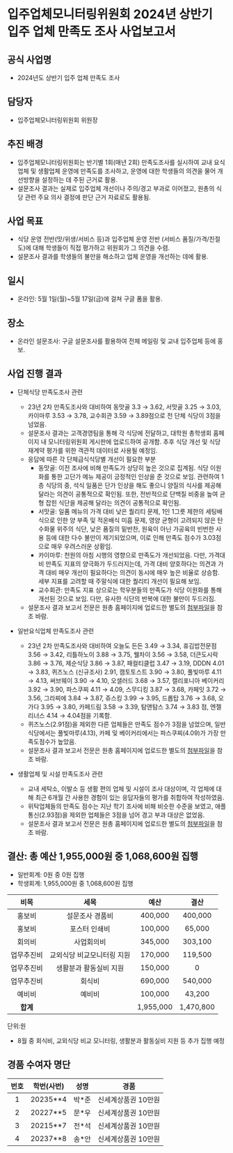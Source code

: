 입주업체모니터링위원회 2024년 상반기 입주 업체 만족도 조사 사업보고서
===

## 공식 사업명
- 2024년도 상반기 입주 업체 만족도 조사 

## 담당자
- 입주업체모니터링위원회 위원장

## 추진 배경
- 입주업체모니터링위원회는 반기별 1회(매년 2회) 만족도조사를 실시하여 교내 요식업체 및 생활업체 운영에 만족도를 조사하고, 운영에 대한 학생들의 의견을 물어 개선방향을 설정하는 데 주된 근거로 활용.
- 설문조사 결과는 실제로 입주업체 개선이나 주의/경고 부과로 이어졌고, 원총의 식당 관련 주요 의사 결정에 판단 근거 자료로도 활용됨.

## 사업 목표
- 식당 운영 전반(맛/위생/서비스 등)과 입주업체 운영 전반 (서비스 품질/가격/친절도)에 대해 학생들이 직접 평가하고 위원회가 그 의견을 수렴.
- 설문조사 결과를 학생들의 불만을 해소하고 업체 운영을 개선하는 데에 활용.

## 일시
- 온라인: 5월 1일(월)~5월 17일(금)에 걸쳐 구글 폼을 활용.

## 장소
- 온라인 설문조사: 구글 설문조사를 활용하여 전체 메일링 및 교내 입주업체 등에 홍보.

## 사업 진행 결과
- 단체식당 만족도조사 관련
  - 23년 2차 만족도조사와 대비하여 동맛골 3.3 → 3.62, 서맛골 3.25 → 3.03, 카이마루 3.53 → 3.78, 교수회관 3.59 → 3.89점으로 전 단체 식당이 3점을 넘었음.
  - 설문조사 결과는 고객경영팀을 통해 각 식당에 전달하고, 대학원 총학생회 홈페이지 내 모니터링위원회 게시판에 업로드하여 공개함. 추후 식당 개선 및 식당 재계약 평가를 위한 객관적 데이터로 사용될 예정임.
  - 응답에 따른 각 단체급식식당별 개선이 필요한 부분
    - 동맛골: 이전 조사에 비해 만족도가 상당히 높은 것으로 집계됨. 식당 이원화를 통한 고단가 메뉴 제공이 긍정적인 인상을 준 것으로 보임. 관련하여 1층 식당의 중, 석식 일품은 단가 인상을 해도 좋으니 양질의 식사를 제공해 달라는 의견이 공통적으로 확인됨. 또한, 전반적으로 단백질 비중을 높여 균형 잡힌 식단을 제공해 달라는 의견이 공통적으로 확인됨.
    - 서맛골: 일품 메뉴의 가격 대비 낮은 퀄리티 문제, 1인 1그릇 제한의 세팅배식으로 인한 양 부족 및 적온배식 미흡 문제, 영양 균형이 고려되지 않은 탄수화물 위주의 식단, 낮은 품질의 밑반찬, 원육이 아닌 가공육의 빈번한 사용 등에 대한 다수 불만이 제기되었으며, 이로 인해 만족도 점수가 3.03점으로 매우 우려스러운 상황임.
    - 카이마루: 천원의 아침 시행의 영향으로 만족도가 개선되었음. 다만, 가격대비 만족도 지표의 양극화가 두드러지는데, 가격 대비 양호하다는 의견과 가격 대비 매우 개선이 필요하다는 의견이 동시에 매우 높은 비율로 상승함. 세부 지표를 고려할 때 주말식에 대한 퀄리티 개선이 필요해 보임.
    - 교수회관: 만족도 지표 상으로는 학우분들의 만족도가 식당 이원화를 통해 개선된 것으로 보임. 다만, 유사한 식단의 반복에 대한 불만이 두드러짐.
  - 설문조사 결과 보고서 전문은 원총 홈페이지에 업로드한 별도의 [첨부파일](https://gsa.kaist.ac.kr/rms_notice/246340)을 참조 바람.

- 일반요식업체 만족도조사 관련
  - 23년 2차 만족도조사와 대비하여 오늘도 든든 3.49 → 3.34, 휴김밥전문점 3.56 → 3.42, 리틀하노이 3.88 → 3.75, 웰차이 3.56 → 3.58, 더큰도시락 3.86 → 3.76, 제순식당 3.86 → 3.87, 패컬티클럽 3.47 → 3.19, DDDN 4.01 → 3.83, 퀴즈노스 (신규조사) 2.91, 캠토토스트 3.90 → 3.80, 풀빛마루 4.11 → 4.13, 써브웨이 3.90 → 4.10, 오샐러드 3.68 → 3.57, 캘리포니아 베이커리 3.92 → 3.90, 파스쿠찌 4.11 → 4.09, 스무디킹 3.87 → 3.68, 카페잇 3.72 → 3.56, 그라찌에 3.84 → 3.87, 쥬스킹 3.99 → 3.95, 드롭탑 3.76 → 3.68, 오가다 3.95 → 3.80, 카페드림 3.58 → 3.39, 탐앤탐스 3.74 → 3.83 점, 엔젤리너스 4.14 → 4.04점을 기록함.
  - 퀴즈노스(2.91점)을 제외한 다른 업체들은 만족도 점수가 3점을 넘었으며, 일반식당에서는 풀빛마루(4.13), 카페 및 베이커리에서는 파스쿠찌(4.09)가 가장 만족도점수가 높았음.
  - 설문조사 결과 보고서 전문은 원총 홈페이지에 업로드한 별도의 [첨부파일](https://gsa.kaist.ac.kr/rms_notice/246340)을 참조 바람.

- 생활업체 및 시설 만족도조사 관련
  - 교내 세탁소, 이발소 등 생활 편의 업체 및 시설이 조사 대상이며, 각 업체에 대해 최근 6개월 간 사용한 경험이 있는 응답자들의 평가를 취합하여 작성하였음.
  - 위탁업체들의 만족도 점수는 지난 학기 조사에 비해 비슷한 수준을 보였고, 애플통신(2.93점)을 제외한 업체들은 3점을 넘어 경고 부과 대상은 없었음.
  - 설문조사 결과 보고서 전문은 원총 홈페이지에 업로드한 별도의 [첨부파일](https://gsa.kaist.ac.kr/rms_notice/246340)을 참조 바람.

## 결산: 총 예산 1,955,000원 중 1,068,600원 집행   
- 일반회계:  0원 중 0원 집행 
- 학생회계:  1,955,000원 중 1,068,600원 집행

|  **비목** |   **세목**   | **예산** | **결산** |
|:----------:|:------------:|:--------:|:--------:|
|홍보비|설문조사 경품비|400,000|400,000|
|홍보비|포스터 인쇄비|100,000|65,000|
|회의비|사업회의비|345,000|303,100|
|업무추진비|교외식당 비교모니터링 지원|170,000|119,500|
|업무추진비|생활분과 활동실비 지원|150,000|0|
|업무추진비|회식비|690,000|540,000|
|예비비|예비비|100,000|43,200|
|   **합계**  |              |1,955,000|1,470,800|

단위:원
- 8월 중 회식비, 교외식당 비교 모니터링, 생활분과 활동실비 지원 등 추가 집행 예정

## 경품 수여자 명단

| 번호 | 학번(사번)                | 성명   | 경품         |
|:----:|:-----------------------:|:------:|:------------:|
| 1  | 20235**4 | 박*준 | 신세계상품권 10만원 |
| 2  | 20227**5 | 문*우 | 신세계상품권 10만원 |
| 3  | 20215**7 | 전*석 | 신세계상품권 10만원 |
| 4  | 20237**8 | 송*안 | 신세계상품권 10만원 |
